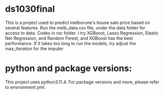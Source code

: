 # ds1030final
This is a project used to predict melborune's house sale price based on several features.
Run the melb_data.csv file, under the data folder for access to data.
Codes in rsc folder. I try XGBoost, Lasso Regression, Elastic Net Regression, and Random Forest, and XGBoost has the best performance.
If it takes too long to run the models, try adjust the max_iteration for the imputer 

# python and package versions:
This project uses python3.11.4. For package versions and more, please refer to envrionment.yml.
